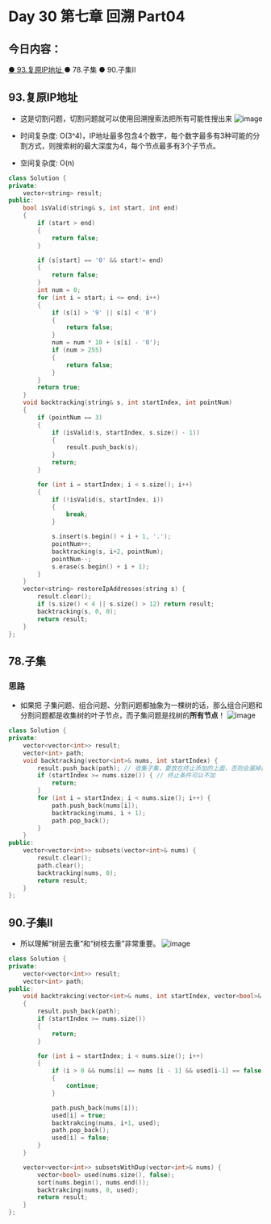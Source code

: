 # Day 30 第七章 回溯 Part04

## 今日内容：
[● 93.复原IP地址 ](https://programmercarl.com/0093.%E5%A4%8D%E5%8E%9FIP%E5%9C%B0%E5%9D%80.html#%E7%AE%97%E6%B3%95%E5%85%AC%E5%BC%80%E8%AF%BE)
● 78.子集 
● 90.子集II  


## 93.复原IP地址
- 这是切割问题，切割问题就可以使用回溯搜索法把所有可能性搜出来
![image](https://github.com/zhangchi0605/Algorithms_Exercises/assets/30234384/287fef67-616b-4107-8bd3-1c2687ede528)

- 时间复杂度: O(3^4)，IP地址最多包含4个数字，每个数字最多有3种可能的分割方式，则搜索树的最大深度为4，每个节点最多有3个子节点。
- 空间复杂度: O(n)
```cpp
class Solution {
private:
    vector<string> result;
public:
    bool isValid(string& s, int start, int end)
    {
        if (start > end)
        {
            return false;
        }

        if (s[start] == '0' && start!= end)
        {
            return false;
        }
        int num = 0;
        for (int i = start; i <= end; i++)
        {
            if (s[i] > '9' || s[i] < '0')
            {
                return false;
            }
            num = num * 10 + (s[i] - '0');
            if (num > 255)
            {
                return false;
            }
        }
        return true;
    }
    void backtracking(string& s, int startIndex, int pointNum)
    {
        if (pointNum == 3)
        {
            if (isValid(s, startIndex, s.size() - 1))
            {
                result.push_back(s);
            }
            return;
        }

        for (int i = startIndex; i < s.size(); i++)
        {
            if (!isValid(s, startIndex, i))
            {
                break;
            }

            s.insert(s.begin() + i + 1, '.');
            pointNum++;
            backtracking(s, i+2, pointNum);
            pointNum--;
            s.erase(s.begin() + i + 1);
        }
    }
    vector<string> restoreIpAddresses(string s) {
        result.clear();
        if (s.size() < 4 || s.size() > 12) return result;
        backtracking(s, 0, 0);
        return result;
    }
};
```

## 78.子集
### 思路
- 如果把 子集问题、组合问题、分割问题都抽象为一棵树的话，那么组合问题和分割问题都是收集树的叶子节点，而子集问题是找树的**所有节点**！
![image](https://github.com/zhangchi0605/Algorithms_Exercises/assets/30234384/832b85aa-f76f-40f9-9f16-2225d087b566)
```cpp
class Solution {
private:
    vector<vector<int>> result;
    vector<int> path;
    void backtracking(vector<int>& nums, int startIndex) {
        result.push_back(path); // 收集子集，要放在终止添加的上面，否则会漏掉自己
        if (startIndex >= nums.size()) { // 终止条件可以不加
            return;
        }
        for (int i = startIndex; i < nums.size(); i++) {
            path.push_back(nums[i]);
            backtracking(nums, i + 1);
            path.pop_back();
        }
    }
public:
    vector<vector<int>> subsets(vector<int>& nums) {
        result.clear();
        path.clear();
        backtracking(nums, 0);
        return result;
    }
};
```

## 90.子集II
- 所以理解“树层去重”和“树枝去重”非常重要。
![image](https://github.com/zhangchi0605/Algorithms_Exercises/assets/30234384/e8e311b0-6b98-4c16-89b4-84eab953fc23)

```cpp
class Solution {
private:
    vector<vector<int>> result;
    vector<int> path;
public:
    void backtrakcing(vector<int>& nums, int startIndex, vector<bool>& used)
    {
        result.push_back(path);
        if (startIndex >= nums.size())
        {
            return;
        }

        for (int i = startIndex; i < nums.size(); i++)
        {
            if (i > 0 && nums[i] == nums [i - 1] && used[i-1] == false)
            {
                continue;
            }

            path.push_back(nums[i]);
            used[i] = true;
            backtrakcing(nums, i+1, used);
            path.pop_back();
            used[i] = false;
        }
    }

    vector<vector<int>> subsetsWithDup(vector<int>& nums) {
        vector<bool> used(nums.size(), false);
        sort(nums.begin(), nums.end());
        backtrakcing(nums, 0, used);
        return result;
    }
};
```
